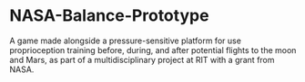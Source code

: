 # NASA-Balance-Prototype
 A game made alongside a pressure-sensitive platform for use proprioception training before, during, and after potential flights to the moon and Mars, as part of a multidisciplinary project at RIT with a grant from NASA.
